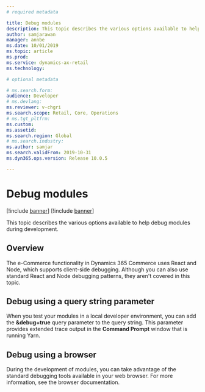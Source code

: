 ```yaml
---
# required metadata

title: Debug modules
description: This topic describes the various options available to help debug modules during development.
author: samjarawan
manager: annbe
ms.date: 10/01/2019
ms.topic: article
ms.prod: 
ms.service: dynamics-ax-retail
ms.technology: 

# optional metadata

# ms.search.form: 
audience: Developer
# ms.devlang: 
ms.reviewer: v-chgri
ms.search.scope: Retail, Core, Operations
# ms.tgt_pltfrm: 
ms.custom: 
ms.assetid: 
ms.search.region: Global
# ms.search.industry: 
ms.author: samjar
ms.search.validFrom: 2019-10-31
ms.dyn365.ops.version: Release 10.0.5

---
```

# Debug modules

[!include [banner](../includes/preview-banner.md)]
[!include [banner](../includes/banner.md)]

This topic describes the various options available to help debug modules during development.

## Overview

The e-Commerce functionality in Dynamics 365 Commerce uses React and Node, which supports client-side debugging. Although you can also use standard React and Node debugging patterns, they aren't covered in this topic.

## Debug using a query string parameter

When you test your modules in a local developer environment, you can add the **&debug=true** query parameter to the query string. This parameter provides extended trace output in the **Command Prompt** window that is running Yarn.

## Debug using a browser

During the development of modules, you can take advantage of the standard debugging tools available in your web browser. For more information, see the browser documentation.
